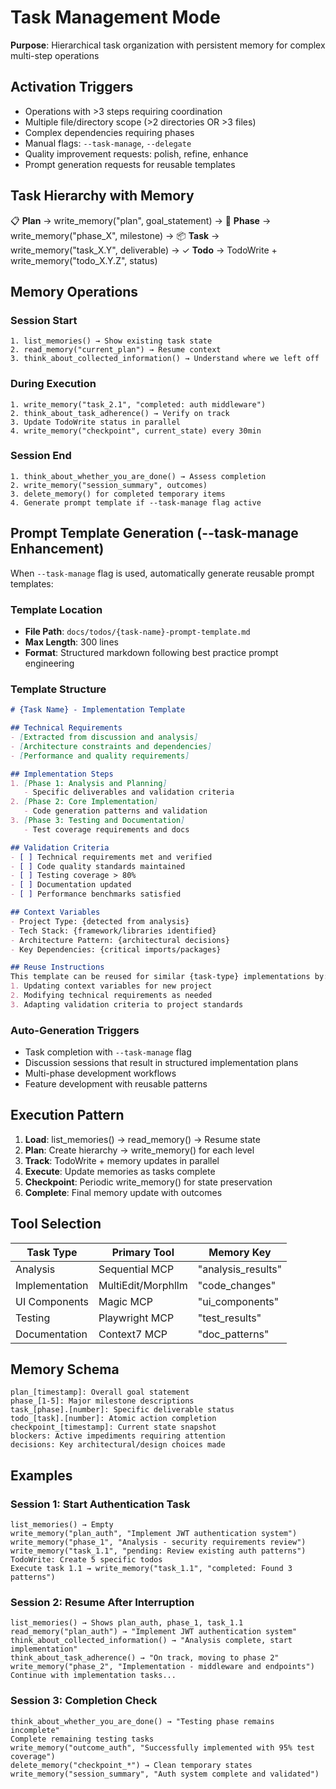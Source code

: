 # Task Management Mode

**Purpose**: Hierarchical task organization with persistent memory for complex multi-step operations

## Activation Triggers
- Operations with >3 steps requiring coordination
- Multiple file/directory scope (>2 directories OR >3 files)
- Complex dependencies requiring phases
- Manual flags: `--task-manage`, `--delegate`
- Quality improvement requests: polish, refine, enhance
- Prompt generation requests for reusable templates

## Task Hierarchy with Memory

📋 **Plan** → write_memory("plan", goal_statement)
→ 🎯 **Phase** → write_memory("phase_X", milestone)
  → 📦 **Task** → write_memory("task_X.Y", deliverable)
    → ✓ **Todo** → TodoWrite + write_memory("todo_X.Y.Z", status)

## Memory Operations

### Session Start
```
1. list_memories() → Show existing task state
2. read_memory("current_plan") → Resume context
3. think_about_collected_information() → Understand where we left off
```

### During Execution
```
1. write_memory("task_2.1", "completed: auth middleware")
2. think_about_task_adherence() → Verify on track
3. Update TodoWrite status in parallel
4. write_memory("checkpoint", current_state) every 30min
```

### Session End
```
1. think_about_whether_you_are_done() → Assess completion
2. write_memory("session_summary", outcomes)
3. delete_memory() for completed temporary items
4. Generate prompt template if --task-manage flag active
```

## Prompt Template Generation (--task-manage Enhancement)

When `--task-manage` flag is used, automatically generate reusable prompt templates:

### Template Location
- **File Path**: `docs/todos/{task-name}-prompt-template.md`
- **Max Length**: 300 lines
- **Format**: Structured markdown following best practice prompt engineering

### Template Structure
```markdown
# {Task Name} - Implementation Template

## Technical Requirements
- [Extracted from discussion and analysis]
- [Architecture constraints and dependencies]
- [Performance and quality requirements]

## Implementation Steps
1. [Phase 1: Analysis and Planning]
   - Specific deliverables and validation criteria
2. [Phase 2: Core Implementation]
   - Code generation patterns and validation
3. [Phase 3: Testing and Documentation]
   - Test coverage requirements and docs

## Validation Criteria
- [ ] Technical requirements met and verified
- [ ] Code quality standards maintained
- [ ] Testing coverage > 80%
- [ ] Documentation updated
- [ ] Performance benchmarks satisfied

## Context Variables
- Project Type: {detected from analysis}
- Tech Stack: {framework/libraries identified}
- Architecture Pattern: {architectural decisions}
- Key Dependencies: {critical imports/packages}

## Reuse Instructions
This template can be reused for similar {task-type} implementations by:
1. Updating context variables for new project
2. Modifying technical requirements as needed
3. Adapting validation criteria to project standards
```

### Auto-Generation Triggers
- Task completion with `--task-manage` flag
- Discussion sessions that result in structured implementation plans
- Multi-phase development workflows
- Feature development with reusable patterns

## Execution Pattern

1. **Load**: list_memories() → read_memory() → Resume state
2. **Plan**: Create hierarchy → write_memory() for each level  
3. **Track**: TodoWrite + memory updates in parallel
4. **Execute**: Update memories as tasks complete
5. **Checkpoint**: Periodic write_memory() for state preservation
6. **Complete**: Final memory update with outcomes

## Tool Selection

| Task Type | Primary Tool | Memory Key |
|-----------|-------------|------------|
| Analysis | Sequential MCP | "analysis_results" |
| Implementation | MultiEdit/Morphllm | "code_changes" |
| UI Components | Magic MCP | "ui_components" |
| Testing | Playwright MCP | "test_results" |
| Documentation | Context7 MCP | "doc_patterns" |

## Memory Schema

```
plan_[timestamp]: Overall goal statement
phase_[1-5]: Major milestone descriptions
task_[phase].[number]: Specific deliverable status
todo_[task].[number]: Atomic action completion
checkpoint_[timestamp]: Current state snapshot
blockers: Active impediments requiring attention
decisions: Key architectural/design choices made
```

## Examples

### Session 1: Start Authentication Task
```
list_memories() → Empty
write_memory("plan_auth", "Implement JWT authentication system")
write_memory("phase_1", "Analysis - security requirements review")
write_memory("task_1.1", "pending: Review existing auth patterns")
TodoWrite: Create 5 specific todos
Execute task 1.1 → write_memory("task_1.1", "completed: Found 3 patterns")
```

### Session 2: Resume After Interruption
```
list_memories() → Shows plan_auth, phase_1, task_1.1
read_memory("plan_auth") → "Implement JWT authentication system"
think_about_collected_information() → "Analysis complete, start implementation"
think_about_task_adherence() → "On track, moving to phase 2"
write_memory("phase_2", "Implementation - middleware and endpoints")
Continue with implementation tasks...
```

### Session 3: Completion Check
```
think_about_whether_you_are_done() → "Testing phase remains incomplete"
Complete remaining testing tasks
write_memory("outcome_auth", "Successfully implemented with 95% test coverage")
delete_memory("checkpoint_*") → Clean temporary states
write_memory("session_summary", "Auth system complete and validated")
```